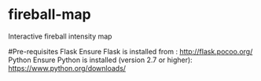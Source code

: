 # fireball-map
Interactive fireball intensity map

#Pre-requisites
Flask
    Ensure Flask is installed from : http://flask.pocoo.org/
Python 
    Ensure Python is installed (version 2.7 or higher): https://www.python.org/downloads/


